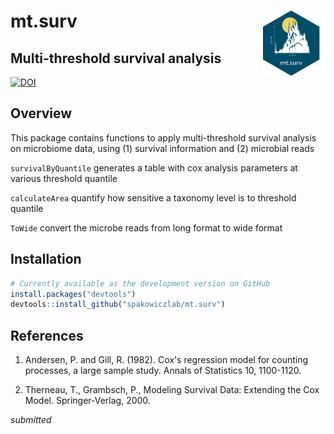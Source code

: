 # mt.surv <img src="man/figures/mt.surv_logo2.png" align="right" width="100" />

## Multi-threshold survival analysis 

[![DOI](https://zenodo.org/badge/476856711.svg)](https://zenodo.org/badge/latestdoi/476856711)    


## Overview

This package contains functions to apply multi-threshold survival analysis on microbiome data, using (1) survival information and (2) microbial reads

`survivalByQuantile` generates a table with cox analysis parameters at various threshold quantile

`calculateArea` quantify how sensitive a taxonomy level is to threshold quantile

`ToWide` convert the microbe reads from long format to wide format


## Installation

``` r
# Currently available as the development version on GitHub
install.packages("devtools")
devtools::install_github("spakowiczlab/mt.surv")
```

## References

1. Andersen, P. and Gill, R. (1982). Cox's regression model for counting processes, a large sample study. Annals of Statistics 10, 1100-1120.

2. Therneau, T., Grambsch, P., Modeling Survival Data: Extending the Cox Model. Springer-Verlag, 2000.

_submitted_
